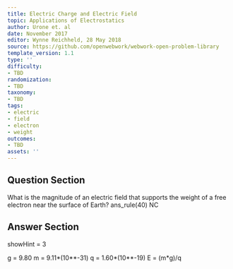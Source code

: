 ```yaml
---
title: Electric Charge and Electric Field
topic: Applications of Electrostatics
author: Urone et. al
date: November 2017
editor: Wynne Reichheld, 28 May 2018
source: https://github.com/openwebwork/webwork-open-problem-library
template_version: 1.1
type: ''
difficulty:
- TBD
randomization:
- TBD
taxonomy:
- TBD
tags:
- electric
- field
- electron
- weight
outcomes:
- TBD
assets: ''
---
```


## Question Section 

What is the magnitude of an electric field that supports the weight of a free electron near the surface of Earth?
ans_rule(40) NC



## Answer Section

showHint = 3

g = 9.80
m = 9.11*(10**-31)
q = 1.60*(10**-19)
E = (m*g)/q